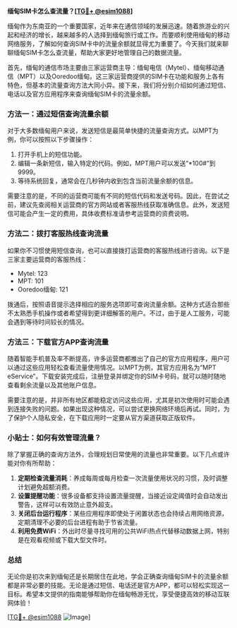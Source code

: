 **缅甸SIM卡怎么查流量？[[TG💪+ @esim1088](https://t.me/s/esim1088)]**

缅甸作为东南亚的一个重要国家，近年来在通信领域的发展迅速。随着旅游业的兴起和经济的增长，越来越多的人选择到缅甸旅行或工作。而要顺利使用缅甸的移动网络服务，了解如何查询SIM卡中的流量余额就显得尤为重要了。今天我们就来聊聊缅甸SIM卡怎么查流量，帮助大家更好地管理自己的数据流量。

首先，缅甸的通信市场主要由三家运营商主导：缅甸电信（Mytel）、缅甸移动通信（MPT）以及Ooredoo缅甸。这三家运营商提供的SIM卡在功能和服务上各有特色，但基本的流量查询方法大同小异。接下来，我们将分别介绍如何通过短信、电话以及官方应用程序来查询缅甸SIM卡的流量余额。

### 方法一：通过短信查询流量余额

对于大多数缅甸用户来说，发送短信是最简单快捷的流量查询方式。以MPT为例，你可以按照以下步骤操作：

1. 打开手机上的短信功能。
2. 编辑一条新短信，输入特定的代码。例如，MPT用户可以发送“*100#”到9999。
3. 等待系统回复，通常会在几秒钟内收到包含当前流量余额的信息。

需要注意的是，不同的运营商可能有不同的短信代码和发送号码。因此，在尝试之前，建议先查阅相关运营商的官方网站或者客服热线获取准确信息。此外，发送短信可能会产生一定的费用，具体收费标准请参考运营商的资费说明。

### 方法二：拨打客服热线查询流量

如果你不习惯使用短信查询，也可以直接拨打运营商的客服热线进行咨询。以下是三家主要运营商的客服热线：

- Mytel: 123
- MPT: 101
- Ooredoo缅甸: 121

拨通后，按照语音提示选择相应的服务选项即可查询流量余额。这种方式适合那些不太熟悉手机操作或者希望得到更详细解答的用户。不过，由于是人工服务，可能会遇到等待时间较长的情况。

### 方法三：下载官方APP查询流量

随着智能手机普及率不断提高，许多运营商都推出了自己的官方应用程序，用户可以通过这些应用轻松查看流量使用情况。以MPT为例，其官方应用名为“MPT eService”。下载安装完成后，注册登录并绑定你的SIM卡号码，就可以随时随地查看剩余流量以及其他账户信息。

需要注意的是，并非所有地区都能稳定访问这些应用，尤其是初次使用时可能会遇到连接失败的问题。如果出现这种情况，可以尝试更换网络环境后再试。同时，为了保护个人隐私安全，在下载应用时一定要从官方渠道获取正版软件。

### 小贴士：如何有效管理流量？

除了掌握正确的查询方法外，合理规划日常使用的流量也非常重要。以下几点或许能对你有所帮助：

1. **定期检查流量消耗**：养成每周或每月检查一次流量使用状况的习惯，及时调整计划避免超额消费。
2. **设置提醒功能**：很多设备都支持设置流量提醒，当接近设定阈值时会自动发出警告，这样可以有效防止意外超支。
3. **关闭后台运行程序**：某些应用程序即使处于闲置状态也会持续占用网络资源，定期清理不必要的后台进程有助于节省流量。
4. **利用免费WiFi**：外出时尽量寻找可用的公共WiFi热点代替移动数据上网，特别是在观看视频或下载大型文件时。

### 总结

无论你是初次来到缅甸还是长期居住在此地，学会正确查询缅甸SIM卡的流量余额都是非常必要的技能。无论是通过短信、电话还是官方APP，都可以轻松实现这一目标。希望本文提供的指南能够帮助你在缅甸畅游无忧，享受便捷高效的移动互联网体验！

[[TG💪+ @esim1088](https://t.me/s/esim1088) ![Image](https://i.postimg.cc/4NQfJmqS/Snipaste-2025-05-13-00-14-12.png)]
